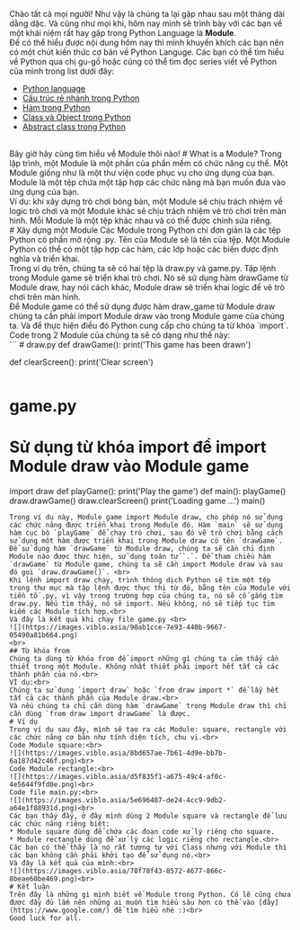 Chào tất cả mọi người! Như vậy là chúng ta lại gặp nhau sau một tháng dài dằng dặc. Và cũng như mọi khi, hôm nay mình sẽ trình bày với các bạn về một khái niệm rất hay gặp trong Python Language là **Module**.<br>
Để có thể hiểu được nội dung hôm nay thì mình khuyến khích các bạn nên có một chút kiến thức cơ bản về Python Languge. Các bạn có thể tìm hiểu về Python qua chị gu-gồ hoặc cũng có thể tìm đọc series viết về Python của mình trong list dưới đây:<br>
* [Python language](https://viblo.asia/p/python-language-LzD5dJDeZjY)
* [Cấu trúc rẻ nhánh trong Python](https://viblo.asia/p/cau-truc-re-nhanh-trong-python-E375zW4RKGW)
* [Hàm trong Python](https://viblo.asia/p/ham-trong-python-eW65GgkP5DO)
* [Class và Object trong Python](https://viblo.asia/p/class-va-object-trong-python-4P856dvLZY3)
* [Abstract class trong Python](https://viblo.asia/p/abstract-class-trong-python-naQZRXgj5vx)
<br>
Bây giờ hãy cùng tìm hiểu về Module thôi nào!
# What is a Module?
Trong lập trình, một Module là một phần của phần mềm có chức năng cụ thể. 
Một Module giống như là một thư viện code phục vụ cho ứng dụng của bạn.
Module là một tệp chứa một tập hợp các chức năng mà bạn muốn đưa vào ứng dụng của bạn.<br>
Ví dụ: khi xây dựng trò chơi bóng bàn, một Module sẽ chịu trách nhiệm về logic trò chơi và
một Module khác sẽ chịu trách nhiệm vẽ trò chơi trên màn hình. Mỗi Module là một tệp khác nhau và có thể được chỉnh sửa riêng.<br>
# Xây dựng một Module
Các Module trong Python chỉ đơn giản là các tệp Python có phần mở rộng .py. Tên của Module sẽ là tên của tệp. Một Module Python có thể có một tập hợp các hàm, các lớp hoặc các biến được định nghĩa và triển khai. <br>
Trong ví dụ trên, chúng ta sẽ có hai tệp là draw.py và game.py.
Tập lệnh trong Module game sẽ triển khai trò chơi. Nó sẽ sử dụng hàm drawGame từ Module draw, hay nói cách khác, Module draw sẽ triển khai logic để vẽ trò chơi trên màn hình.<br>
Để Module game có thể sử dụng được hàm draw_game từ Module draw chúng ta cần phải import Module draw vào trong Module game của chúng ta. Và để thực hiện điều đó Python cung cấp cho chúng ta từ khóa `import`. Code trong 2 Module của chúng ta sẽ có dạng như thế này:<br>
```
# draw.py
def drawGame():
    print('This game has been drawn')
    
def clearScreen():
    print('Clear screen')
```
```
# game.py
# Sử dụng từ khóa import để import Module draw vào Module game
import draw 
def playGame():
    print('Play the game')
def main():
    playGame()
    draw.drawGame()
draw.clearScreen()
print('Loading game ...')
main()
```
Trong ví dụ này, Module game import Module draw, cho phép nó sử dụng các chức năng được triển khai trong Module đó. Hàm `main` sẽ sử dụng hàm cục bộ `playGame` để chạy trò chơi, sau đó vẽ trò chơi bằng cách sử dụng một hàm được triển khai trong Module draw có tên `drawGame`. Để sử dụng hàm `drawGame` từ Module draw, chúng ta sẽ cần chỉ định Module nào được thực hiện, sử dụng toán tử `.`. Để tham chiếu hàm `drawGame` từ Module game, chúng ta sẽ cần import Module draw và sau đó gọi `draw.drawGame()`. <br>
Khi lệnh import draw chạy, trình thông dịch Python sẽ tìm một tệp trong thư mục mà tập lệnh được thực thi từ đó, bằng tên của Module với tiền tố .py, vì vậy trong trường hợp của chúng ta, nó sẽ cố gắng tìm draw.py. Nếu tìm thấy, nó sẽ import. Nếu không, nó sẽ tiếp tục tìm kiếm các Module tích hợp.<br>
Và đây là kết quả khi chạy file game.py <br>
![](https://images.viblo.asia/90ab1cce-7e93-440b-9667-05490a81b664.png)
<br>
## Từ khóa from
Chúng ta dùng từ khóa from để import những gì chúng ta cảm thấy cần thiết trong một Module. Không nhất thiết phải import hết tất cả các thành phần của nó.<br>
VÍ dụ:<br>
Chúng ta sử dụng `import draw` hoặc `from draw import *` để lấy hết tất cả các thành phần của Module draw.<br>
Và nếu chúng ta chỉ cần dùng hàm `drawGame` trong Module draw thì chỉ cần dùng `from draw import drawGame` là được.
# Ví dụ
Trong ví dụ sau đây, mình sẽ tạo ra các Module: square, rectangle với các chức năng cơ bản như tính diện tích, chu vi.<br>
Code Module square:<br>
![](https://images.viblo.asia/8bd657ae-7b61-4d9e-bb7b-6a187d42c46f.png)<br>
Code Module rectangle:<br>
![](https://images.viblo.asia/d5f835f1-a675-49c4-af0c-4e5644f9fd0e.png)<br>
Code file main.py:<br>
![](https://images.viblo.asia/5e696487-de24-4cc9-9db2-a64e1f88931d.png)<br>
Các bạn thấy đấy, ở đây mình dùng 2 Module square và rectangle để lưu các chức năng riêng biệt:
* Module square dùng để chứa các đoạn code xử lý riêng cho square.
* Module rectangle dùng để xử lý các logic riêng cho rectangle.<br>
Các bạn có thể thấy là nó rất tương tự với Class nhưng với Module thì các bạn không cần phải khởi tạo để sử dụng nó.<br>
Và đây là kết quả của mình:<br>
![](https://images.viblo.asia/78f78f43-8572-4677-866c-8beae60be469.png)<br>
# Kết luận
Trên đây là những gì mình biết về Module trong Python. Có lẽ cũng chưa được đầy đủ lắm nên những ai muốn tìm hiểu sâu hơn có thể vào [đây](https://www.google.com/) để tìm hiểu nhé :)<br>
Good luck for all.